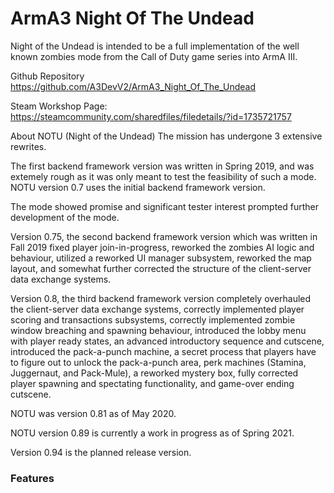# ArmA3 Night Of The Undead

Night of the Undead is intended to be a full implementation of the well known zombies mode from the Call of Duty game series into ArmA III.

Github Repository
https://github.com/A3DevV2/ArmA3_Night_Of_The_Undead

Steam Workshop Page:
https://steamcommunity.com/sharedfiles/filedetails/?id=1735721757

About NOTU (Night of the Undead)
The mission has undergone 3 extensive rewrites.

The first backend framework version was written in Spring 2019, and was extemely rough as it was only
meant to test the feasibility of such a mode. NOTU version 0.7 uses the initial backend framework version.

The mode showed promise and significant tester interest prompted further development of the mode.

Version 0.75, the second backend framework version which was written in Fall 2019 fixed 
player join-in-progress, reworked the zombies AI logic and behaviour, utilized a reworked UI manager subsystem,
reworked the map layout, and somewhat further corrected the structure of the client-server data exchange systems.

Version 0.8, the third backend framework version completely overhauled the client-server data
exchange systems, correctly implemented player scoring and transactions subsystems, correctly implemented zombie
window breaching and spawning behaviour, introduced the lobby menu with player ready states, an advanced introductory
sequence and cutscene, introduced the pack-a-punch machine, a secret process that players have to figure out to unlock
the pack-a-punch area, perk machines (Stamina, Juggernaut, and Pack-Mule), a reworked mystery box, fully corrected
player spawning and spectating functionality, and game-over ending cutscene.

NOTU was version 0.81 as of May 2020. 

NOTU version 0.89 is currently a work in progress as of Spring 2021.

Version 0.94 is the planned release version.

### Features